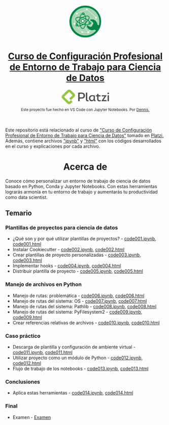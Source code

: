 <p align="center"><a href="https://platzi.com/cursos/entorno-ciencia-datos/"><img src="codes/images/logo.png" alt="MarkText" width="100" height="100"></p>

<h1 align="center"><a href="https://platzi.com/cursos/entorno-ciencia-datos/">Curso de Configuración Profesional de Entorno de Trabajo para Ciencia de Datos</a></h1>

<div align="center">
  <a href="https://platzi.com">
    <img src="codes/images/platzi.png" width="150" height="47" alt="Platzi">
  </a>
</div>

<div align="center">
  <sub>Este proyecto fue hecho en VS Code con Jupyter Notebooks. Por
    <a href="https://github.com/DensLopez">Dennis.</a>
  </sub>
</div>
<br />
<br />

Este repositorio está relacionado al curso de <a href="https://platzi.com/cursos/entorno-ciencia-datos/">"Curso de Configuración Profesional de Entorno de Trabajo para Ciencia de Datos"</a> tomado en <a href="https://platzi.com">Platzi.</a> Además, contiene archivos ["ipynb"](codes) y ["html"](codes/html/) con los códigos desarrollados en el curso y explicaciones por cada archivo.
<br />

<h1 align="center">Acerca de </h1>
Conoce cómo personalizar un entorno de trabajo de ciencia de datos basado en Python, Conda y Jupyter Notebooks. Con estas herramientas lograrás armonía en tu entorno de trabajo y aumentarás tu productividad como data scientist.
<br />

## Temario

### Plantillas de proyectos para ciencia de datos

- ¿Qué son y por qué utilizar plantillas de proyectos? - [code001.ipynb](codes/code001.ipynb), [code001.html](codes/html/code001.html)
- Instalar Cookiecutter - [code002.ipynb](codes/code002.ipynb), [code002.html](codes/html/code002.html)
- Crear plantillas de proyecto personalizadas - [code003.ipynb](codes/code003.ipynb), [code003.html](codes/html/code003.html)
- Implementar hooks - [code004.ipynb](codes/code004.ipynb), [code004.html](codes/html/code004.html)
- Distribuir plantilla de proyecto - [code005.ipynb](codes/code005.ipynb), [code005.html](codes/html/code005.html)

### Manejo de archivos en Python

- Manejo de rutas: problemática - [code006.ipynb](codes/code006.ipynb), [code006.html](codes/html/code006.html)
- Manejo de rutas del sistema: OS - [code007.ipynb](codes/code007.ipynb), [code007.html](codes/html/code007.html)
- Manejo de rutas del sistema: Pathlib - [code008.ipynb](codes/code008.ipynb), [code008.html](codes/html/code008.html)
- Manejo de rutas del sistema: PyFilesystem2 - [code009.ipynb](codes/code009.ipynb), [code009.html](codes/html/code009.html)
- Crear referencias relativas de archivos - [code010.ipynb](codes/code010.ipynb), [code010.html](codes/html/code010.html)

### Caso práctico

- Descarga de plantilla y configuración de ambiente virtual - [code011.ipynb](codes/code011.ipynb), [code011.html](codes/html/code011.html)
- Utilizar proyecto como un módulo de Python - [code012.ipynb](codes/code012.ipynb), [code012.html](codes/html/code012.html)
- Flujo de trabajo de los notebooks - [code013.ipynb](codes/code013.ipynb), [code013.html](codes/html/code013.html)

### Conclusiones

- Aplica estas herramientas - [code014.ipynb](codes/code014.ipynb), [code014.html](codes/html/code014.html)

### Final

- Examen - [Examen](codes/examen.pdf)
